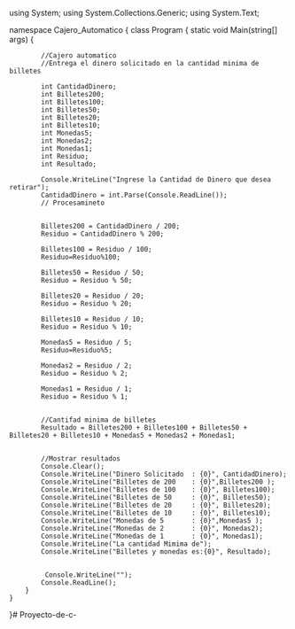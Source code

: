 using System;
using System.Collections.Generic;
using System.Text;

namespace  Cajero_Automatico
{
    class Program
    {
        static void Main(string[] args)
        {
           
            //Cajero automatico
            //Entrega el dinero solicitado en la cantidad minima de billetes

            int CantidadDinero;
            int Billetes200;
            int Billetes100;
            int Billetes50;
            int Billetes20;
            int Billetes10;
            int Monedas5;
            int Monedas2;
            int Monedas1;
            int Residuo;
            int Resultado;

            Console.WriteLine("Ingrese la Cantidad de Dinero que desea retirar");
            CantidadDinero = int.Parse(Console.ReadLine());
            // Procesamineto
            
            
            Billetes200 = CantidadDinero / 200;
            Residuo = CantidadDinero % 200;

            Billetes100 = Residuo / 100;
            Residuo=Residuo%100;

            Billetes50 = Residuo / 50;
            Residuo = Residuo % 50;

            Billetes20 = Residuo / 20;
            Residuo = Residuo % 20;

            Billetes10 = Residuo / 10;
            Residuo = Residuo % 10;

            Monedas5 = Residuo / 5;
            Residuo=Residuo%5;

            Monedas2 = Residuo / 2;
            Residuo = Residuo % 2;

            Monedas1 = Residuo / 1;
            Residuo = Residuo % 1;

                  
            //Cantifad minima de billetes
            Resultado = Billetes200 + Billetes100 + Billetes50 + Billetes20 + Billetes10 + Monedas5 + Monedas2 + Monedas1;


            //Mostrar resultados
            Console.Clear();
            Console.WriteLine("Dinero Solicitado  : {0}", CantidadDinero);
            Console.WriteLine("Billetes de 200    : {0}",Billetes200 );
            Console.WriteLine("Billetes de 100    : {0}", Billetes100);
            Console.WriteLine("Billetes de 50     : {0}", Billetes50);
            Console.WriteLine("Billetes de 20     : {0}", Billetes20);
            Console.WriteLine("Billetes de 10     : {0}", Billetes10);
            Console.WriteLine("Monedas de 5       : {0}",Monedas5 );
            Console.WriteLine("Monedas de 2       : {0}", Monedas2);
            Console.WriteLine("Monedas de 1       : {0}", Monedas1);
            Console.WriteLine("La cantidad Mimima de");
            Console.WriteLine("Billetes y monedas es:{0}", Resultado);       
          
            
             Console.WriteLine("");
            Console.ReadLine();
        }
    }
}# Proyecto-de-c-
